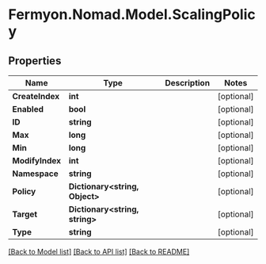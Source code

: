 # Fermyon.Nomad.Model.ScalingPolicy

## Properties

Name | Type | Description | Notes
------------ | ------------- | ------------- | -------------
**CreateIndex** | **int** |  | [optional] 
**Enabled** | **bool** |  | [optional] 
**ID** | **string** |  | [optional] 
**Max** | **long** |  | [optional] 
**Min** | **long** |  | [optional] 
**ModifyIndex** | **int** |  | [optional] 
**Namespace** | **string** |  | [optional] 
**Policy** | **Dictionary&lt;string, Object&gt;** |  | [optional] 
**Target** | **Dictionary&lt;string, string&gt;** |  | [optional] 
**Type** | **string** |  | [optional] 

[[Back to Model list]](../README.md#documentation-for-models) [[Back to API list]](../README.md#documentation-for-api-endpoints) [[Back to README]](../README.md)

